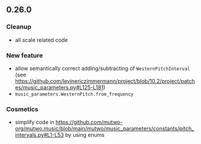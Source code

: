 ## 0.26.0

### Cleanup
- all scale related code

### New feature
- allow semantically correct adding/subtracting of `WesternPitchInterval` (see https://github.com/levinericzimmermann/project/blob/10.2/project/patches/music_parameters.py#L125-L181)
- `music_parameters.WesternPitch.from_frequency`

### Cosmetics
- simplify code in https://github.com/mutwo-org/mutwo.music/blob/main/mutwo/music_parameters/constants/pitch_intervals.py#L1-L53 by using enums
